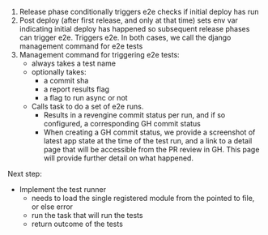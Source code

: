 1. Release phase conditionally triggers e2e checks if initial deploy has run
2. Post deploy (after first release, and only at that time) sets env var indicating initial deploy has happened so subsequent release phases can trigger e2e. Triggers e2e. In both cases, we call the django management command for e2e tests
3. Management command for triggering e2e tests:
   - always takes a test name
   - optionally takes:
     - a commit sha
     - a report results flag
     - a flag to run async or not
   - Calls task to do a set of e2e runs.
     - Results in a revengine commit status per run, and if so configured, a corresponding GH commit status
     - When creating a GH commit status, we provide a screenshot of latest app state at the time of the test run, and a link to a detail page that will be accessible from the PR review in GH. This page will provide further detail on what happened.

Next step:

- Implement the test runner
  - needs to load the single registered module from the pointed to file, or else error
  - run the task that will run the tests
  - return outcome of the tests
